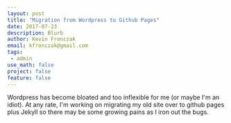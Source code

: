 ```yaml
---
layout: post
title: "Migration from Wordpress to Github Pages"
date: 2017-07-23
description: Blurb
author: Kevin Fronczak
email: kfronczak@gmail.com
tags:
 - admin
use_math: false
project: false
feature: false
---
```


Wordpress has become bloated and too inflexible for me (or maybe I'm an idiot). At any rate, I'm working on migrating my old site over to github pages plus Jekyll so there may be some growing pains as I iron out the bugs.